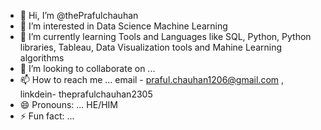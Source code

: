 - 👋 Hi, I’m @thePrafulchauhan
- 👀 I’m interested in Data Science Machine Learning
- 🌱 I’m currently learning Tools and Languages like SQL, Python, Python libraries, Tableau, Data Visualization tools and Mahine Learning algorithms
- 💞️ I’m looking to collaborate on ...
- 📫 How to reach me ... email - praful.chauhan1206@gmail.com , linkdein- theprafulchauhan2305
- 😄 Pronouns: ... HE/HIM
- ⚡ Fun fact: ...

<!---
thePrafulchauhan/thePrafulchauhan is a ✨ special ✨ repository because its `README.md` (this file) appears on your GitHub profile.
You can click the Preview link to take a look at your changes.
--->
